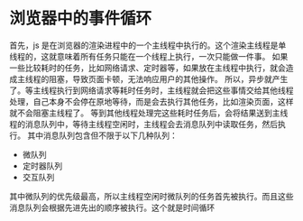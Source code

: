 # 浏览器中的事件循环

首先，js 是在浏览器的渲染进程中的一个主线程中执行的。这个渲染主线程是单线程的，这就意味着所有任务只能在一个线程上执行，一次只能做一件事。
如果一些比较耗时的任务，比如网络请求、定时器等，如果放在主线程中执行，就会造成主线程的阻塞，导致页面卡顿，无法响应用户的其他操作。
所以，异步就产生了。等主线程执行到网络请求等耗时任务时，主线程就会把这些事情交给其他线程处理，自己本身不会停在原地等待，而是会去执行其他任务，比如渲染页面，这样就不会阻塞主线程了。
等到其他线程处理完这些耗时任务后，会将结果送到主线程的消息队列中，等待主线程空闲时，主线程会去消息队列中读取任务，然后执行。
其中消息队列包含但不限于以下几种队列：

+ 微队列
+ 定时器队列
+ 交互队列

其中微队列的优先级最高，所以主线程空闲时微队列的任务首先被执行。而且这些消息队列会根据先进先出的顺序被执行。这个就是时间循环